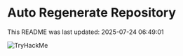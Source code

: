 # Auto Regenerate Repository

This README was last updated: 2025-07-24 06:49:01

 ![TryHackMe](https://tryhackme.com/badge/533634)